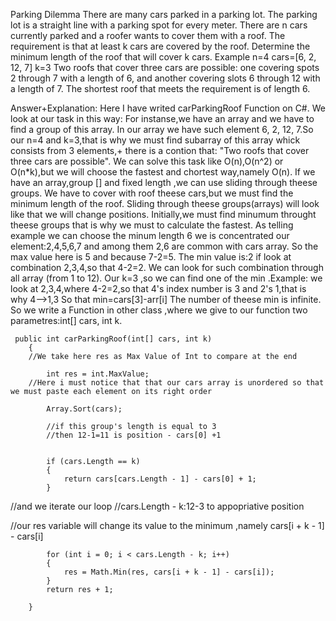 Parking Dilemma
 There are many cars parked in a parking lot. The parking lot is a straight
 line with a parking spot for every meter. There are n cars currently
 parked and a roofer wants to cover them with a roof. The requirement is
 that at least k cars are covered by the roof. Determine the minimum length
 of the roof that will cover k cars.
 Example
 n=4
cars=[6, 2, 12, 7]
k=3
Two roofs that cover three cars are possible: one covering spots 2 through 7 with a length of 6, and another covering slots 6 through 12 with a length of 7. 
The shortest roof that meets the requirement is of length 6.

Answer+Explanation:
Here I have writed  carParkingRoof Function on C#.
We look at our task in this way:
For instanse,we have an array and we have to find a group of this array.
In our array we have such element 6, 2, 12, 7.So our n=4 and k=3,that is why we must find subarray of this array whick consists from 3 elements,+ there is a contion that:
"Two roofs that cover three cars are possible".
We can solve this task like O(n),O(n^2) or O(n*k),but we will choose the fastest and chortest way,namely  O(n).
If we have an array,group [] and fixed length ,we can use sliding through theese groups.
We have to cover with roof theese cars,but we must find the minimum length of the roof.
Sliding through theese groups(arrays) will look like that we will change positions.
Initially,we must find minumum throught theese groups that is why we must to calculate the fastest.
As telling example we can choose the minum length 6 we is concentrated our element:2,4,5,6,7 and among them 2,6 are common with cars array.
So the max value here is 5 and because 7-2=5.
The min value is:2 if look at combination 2,3,4,so that 4-2=2.
We can look for such combination through all array (from 1 to 12).
Our k=3 ,so we can find one of the min .Example:
we look at 2,3,4,where 4-2=2,so that 4's index number is 3 and 2's 1,that is why
4-->1,3
So that min=cars[3]-arr[i]
The number of theese min is infinite.
So we write a Function in other class ,where we give to our function two parametres:int[] cars, int k.

     public int carParkingRoof(int[] cars, int k)
        {
        //We take here res as Max Value of Int to compare at the end
       
            int res = int.MaxValue;
        //Here i must notice that that our cars array is unordered so that we must paste each element on its right order
        
            Array.Sort(cars);
            
            //if this group's length is equal to 3 
            //then 12-1=11 is position - cars[0] +1
            
            
            if (cars.Length == k)
            {
                return cars[cars.Length - 1] - cars[0] + 1;
            }

//and we iterate our loop
//cars.Length - k:12-3 to appopriative position

//our res variable will change its value to the minimum ,namely cars[i + k - 1] - cars[i]

            for (int i = 0; i < cars.Length - k; i++)
            {
                res = Math.Min(res, cars[i + k - 1] - cars[i]); 
            }
            return res + 1;
          
        }




